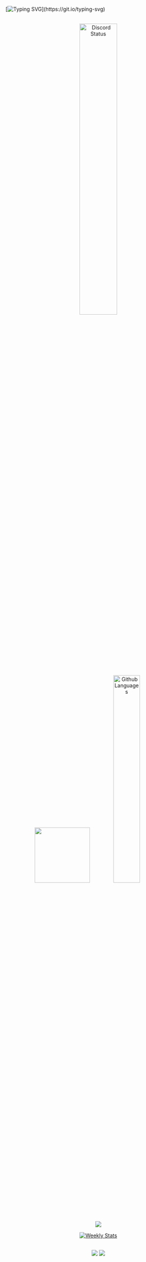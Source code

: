 [![Typing SVG](https://readme-typing-svg.herokuapp.com?color=ba60ff&lines=Welcome!!)](https://git.io/typing-svg)

<p align="center">
    <br>
  <a href="https://discord.com/users/364834600486305794" target="_blank">
    <img width="45%" src="https://lanyard.cnrad.dev/api/364834600486305794?bg=151515&borderRadius=5px" alt="Discord Status"/>
    </a>

<div align="center">
        <img height="150em" src="https://github-readme-stats.vercel.app/api?username=1mperador&show_icons=true&theme=dark&hide_border=true&layout=compact&include_all_commits=true&count_private=true,contribs" />
        <img width="38%" src="https://github-readme-stats.vercel.app/api/top-langs?username=1mperador&theme=dark&hide_border=true&layout=compact&langs_count=7" alt="Github Languages" />
      <br>
    <img src="https://github-readme-streak-stats.herokuapp.com?user=1mperador&theme=midnight-purple&hide_border=true&background=151515">
</div>

<p align="center">
<a href="https://wakatime.com/@1mperador" target="_blank">
	<img align="center" alt="Weekly Stats" src="https://github-readme-stats.vercel.app/api/wakatime?username=1mperador&border_radius=5px&theme=dark&bg_color=151515&border_color=151515&icon_color=58a6ff&show_icons=true&disable_animations=false&custom_title=Weekly%20Stats">
</a>
</p>



<br>

<div align="center">
    <img src="https://badges.pufler.dev/visits/1mperador/1mperador" />
    <img src="https://badges.pufler.dev/repos/1mperador" />
</div>

</div>

